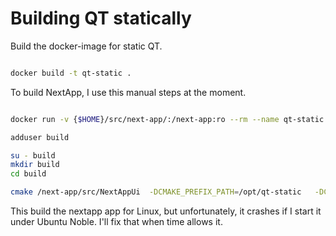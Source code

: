 # Building QT statically

Build the docker-image for static QT.

```sh

docker build -t qt-static .

```

To build NextApp, I use this manual steps at the moment.

```sh

docker run -v {$HOME}/src/next-app/:/next-app:ro --rm --name qt-static -it qt-static

adduser build

su - build
mkdir build
cd build

cmake /next-app/src/NextAppUi  -DCMAKE_PREFIX_PATH=/opt/qt-static   -DCMAKE_TOOLCHAIN_FILE=/opt/vcpkg/scripts/buildsystems/vcpkg.cmake   -DVCPKG_TARGET_TRIPLET=x64-linux-static  -DUSE_STATIC_QT=ON -DQT_QMAKE_EXECUTABLE:FILEPATH=/opt/qt-static/bin/qmake -DVCPKG_TARGET_TRIPLET=x64-linux && VERBOSE=1 cmake --build . -j

```

This build the nextapp app for Linux, but unfortunately, it crashes if I start it
under Ubuntu Noble. I'll fix that when time allows it.

